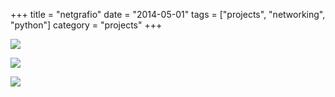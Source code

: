 +++
title = "netgrafio"
date = "2014-05-01"
tags = ["projects", "networking", "python"]
category = "projects"
+++

![](/posts/img/netgrafio/netgrafio-first-page.png)

![](/posts/img/netgrafio/netgrafio-module-nmap-results.png)

![](/posts/img/netgrafio/netgrafio-module-analysis.png)

